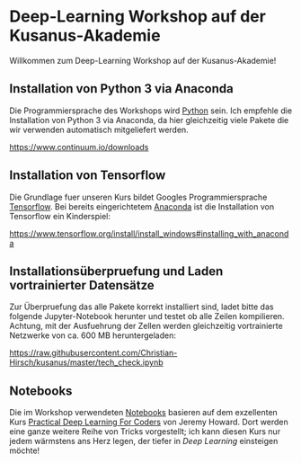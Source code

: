 # Deep-Learning Workshop auf der Kusanus-Akademie

Willkommen zum Deep-Learning Workshop auf der Kusanus-Akademie!

## Installation von Python 3 via Anaconda

Die Programmiersprache des Workshops wird [Python](https://www.python.org/) sein. Ich empfehle die Installation von Python 3 via Anaconda, da hier gleichzeitig viele Pakete die wir verwenden automatisch mitgeliefert werden.

https://www.continuum.io/downloads

## Installation von Tensorflow

Die Grundlage fuer unseren Kurs bildet Googles Programmiersprache [Tensorflow](https://www.tensorflow.org/). Bei bereits eingerichtetem [Anaconda](https://www.continuum.io/downloads) ist die Installation von Tensorflow ein Kinderspiel:


https://www.tensorflow.org/install/install_windows#installing_with_anaconda


## Installationsüberpruefung und Laden vortrainierter Datensätze

Zur Überpruefung das alle Pakete korrekt installiert sind, ladet bitte das folgende Jupyter-Notebook herunter und testet ob alle Zeilen kompilieren. Achtung, mit der Ausfuehrung der Zellen werden gleichzeitig vortrainierte Netzwerke von ca. 600 MB heruntergeladen:

https://raw.githubusercontent.com/Christian-Hirsch/kusanus/master/tech_check.ipynb

## Notebooks

Die im Workshop verwendeten [Notebooks](https://github.com/Christian-Hirsch/kusanus/blob/master/notebooks) basieren auf dem exzellenten Kurs [Practical Deep Learning For Coders](http://course.fast.ai/) von Jeremy Howard. Dort werden eine ganze weitere Reihe von Tricks vorgestellt; ich kann diesen Kurs nur jedem wärmstens ans Herz legen, der tiefer in *Deep Learning* einsteigen möchte!
